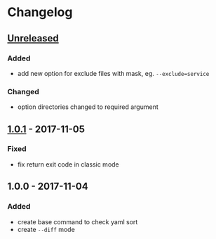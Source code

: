# Changelog

## [Unreleased]
### Added
- add new option for exclude files with mask, eg. `--exclude=service`

### Changed
- option directories changed to required argument

## [1.0.1] - 2017-11-05
### Fixed
- fix return exit code in classic mode

## 1.0.0 - 2017-11-04
### Added
- create base command to check yaml sort
- create `--diff` mode

[Unreleased]: https://github.com/sspooky13/yaml-alphabetical-checker/compare/1.0.1...HEAD
[1.0.1]: https://github.com/sspooky13/yaml-alphabetical-checker/compare/1.0.0...1.0.1